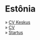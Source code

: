 # Estônia

» [CV Keskus](https://www.cvkeskus.ee)\
» [CV](https://www.cv.ee)\
» [Startus](https://www.startus.cc)
